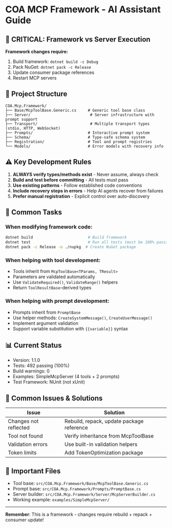 # COA MCP Framework - AI Assistant Guide

## 🚨 CRITICAL: Framework vs Server Execution

**Framework changes require:**
1. Build framework: `dotnet build -c Debug`
2. Pack NuGet: `dotnet pack -c Release`  
3. Update consumer package references
4. Restart MCP servers

## 📁 Project Structure

```
COA.Mcp.Framework/
├── Base/McpToolBase.Generic.cs     # Generic tool base class
├── Server/                          # Server infrastructure with prompt support
├── Transport/                       # Multiple transport types (stdio, HTTP, WebSocket)
├── Prompts/                        # Interactive prompt system
├── Schema/                         # Type-safe schema system
├── Registration/                   # Tool and prompt registries
└── Models/                         # Error models with recovery info
```

## ⚠️ Key Development Rules

1. **ALWAYS verify types/methods exist** - Never assume, always check
2. **Build and test before committing** - All tests must pass
3. **Use existing patterns** - Follow established code conventions
4. **Include recovery steps in errors** - Help AI agents recover from failures
5. **Prefer manual registration** - Explicit control over auto-discovery

## 🔧 Common Tasks

### When modifying framework code:
```bash
dotnet build                        # Build framework
dotnet test                         # Run all tests (must be 100% passing)
dotnet pack -c Release -o ./nupkg  # Create NuGet package
```

### When helping with tool development:
- Tools inherit from `McpToolBase<TParams, TResult>`
- Parameters are validated automatically
- Use `ValidateRequired()`, `ValidateRange()` helpers
- Return `ToolResultBase`-derived types

### When helping with prompt development:
- Prompts inherit from `PromptBase`
- Use helper methods: `CreateSystemMessage()`, `CreateUserMessage()`
- Implement argument validation
- Support variable substitution with `{{variable}}` syntax

## 📊 Current Status
- Version: 1.1.0
- Tests: 492 passing (100%)
- Build warnings: 0
- Examples: SimpleMcpServer (4 tools + 2 prompts)
- Test Framework: NUnit (not xUnit)

## 🛑 Common Issues & Solutions

| Issue | Solution |
|-------|----------|
| Changes not reflected | Rebuild, repack, update package reference |
| Tool not found | Verify inheritance from McpToolBase |
| Validation errors | Use built-in validation helpers |
| Token limits | Add TokenOptimization package |

## 📍 Important Files

- Tool base: `src/COA.Mcp.Framework/Base/McpToolBase.Generic.cs`
- Prompt base: `src/COA.Mcp.Framework/Prompts/PromptBase.cs`
- Server builder: `src/COA.Mcp.Framework/Server/McpServerBuilder.cs`
- Working example: `examples/SimpleMcpServer/`

---
**Remember**: This is a framework - changes require rebuild + repack + consumer update!